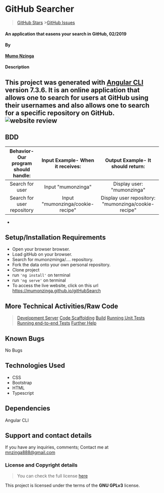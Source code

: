 # GitHub Searcher
>[GitHub Stars](https://github.com/mumonzinga/github-search/stargazers) >[GitHub Issues](https://github.com/mumonzinga/github-search/issues)

#### An application that easens your search in GitHub, 02/2019

#### By 
**[Mumo Nzinga](https://github.com/mumonzinga)**

#### Description

This project was generated with [Angular CLI](https://github.com/angular/angular-cli) version 7.3.6. It is an online application that allows one to search for users at GitHub using their usernames and also allows one to search for a specific repository on GitHub.
![website review](https://github.com/mumonzinga/images/)
---
## BDD

| Behavior- Our program should handle: | Input Example- When it receives: | Output Example- It should return: |
| :-------------: | :-------------: | :-------------: |
| Search for user | Input "mumonzinga" | Display user: "mumonzinga" |
| Search for user repository | Input "mumonzinga/cookie-recipe" | Display user repository: "mumonzinga/cookie-recipe" |
*
## Setup/Installation Requirements

* Open your browser browser.
* Load gitHub on your browser.
* Search for mumonzminga/.... repository.
* Fork the data onto your own personal repository.
* Clone project
* run `'ng install'` on terminal
* run `'ng serve'` on terminal
* To access the live website, click on this url https://mumonzinga.github.io/gitHubSearch

## More Technical Activities/Raw Code
>[Development Server](https://github.com/mumonzinga/github-search/blob/master/developmentserver.md)
>[Code Scaffolding](https://github.com/mumonzinga/github-search/blob/master/codescaffolding.md)
>[Build](https://github.com/mumonzinga/github-search/blob/master/build.md)
>[Running Unit Tests](https://github.com/mumonzinga/github-search/blob/master/runningunittests.md)
>[Running end-to-end Tests](https://github.com/mumonzinga/github-search/blob/master/runningendtoendtests.md)
>[Further Help](https://github.com/mumonzinga/github-search/blob/master/furtherhelp.md)
## Known Bugs

No Bugs

## Technologies Used

- CSS 
- Bootstrap
- HTML 
- Typescript


## Dependencies

Angular CLI

## Support and contact details
If you have any inquiries, comments; Contact me at mnzinga888@gmail.com  


### License and Copyright details
>You can check the full license [here](https://github.com/mumonzinga/LICENSE.git)

This project is licensed under the terms of the **GNU GPLv3** license.



